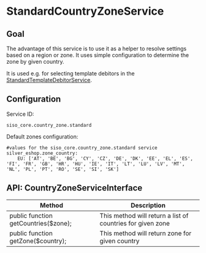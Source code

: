 # StandardCountryZoneService

## Goal

The advantage of this service is to use it as a helper to resolve settings based on a region or zone.  It uses simple configuration to determine the zone by given country.

It is used e.g. for selecting template debitors in the [StandardTemplateDebitorService](StandardTemplateDebitorService_23560368.html).

## Configuration

Service ID:

``` 
siso_core.country_zone.standard
```

Default zones configuration:

``` 
#values for the siso_core.country_zone.standard service
silver_eshop.zone_country:
    EU: ['AT', 'BE', 'BG', 'CY', 'CZ', 'DE', 'DK', 'EE', 'EL', 'ES', 'FI', 'FR', 'GB', 'HR', 'HU', 'IE', 'IT', 'LT', 'LU', 'LV', 'MT', 'NL', 'PL', 'PT', 'RO', 'SE', 'SI', 'SK']
```

## API: CountryZoneServiceInterface

|Method|Description|
|--- |--- |
|public function getCountries($zone);|This method will return a list of countries for given zone|
|public function getZone($country);|This method will return zone for given country|
